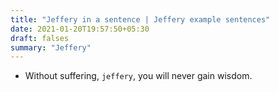 ```yaml
---
title: "Jeffery in a sentence | Jeffery example sentences"
date: 2021-01-20T19:57:50+05:30
draft: falses
summary: "Jeffery"
---
```

- Without suffering, `jeffery`, you will never gain wisdom.
                 
